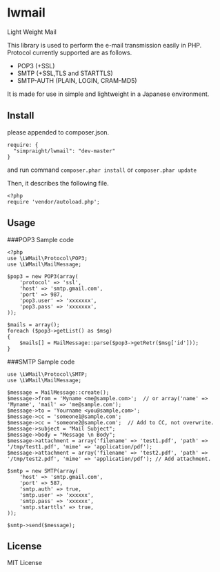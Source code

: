 lwmail
======

Light Weight Mail

This library is used to perform the e-mail transmission easily in PHP.
Protocol currently supported are as follows.
 - POP3 (+SSL)
 - SMTP (+SSL,TLS and STARTTLS)
 - SMTP-AUTH (PLAIN, LOGIN, CRAM-MD5)

It is made for use in simple and lightweight in a Japanese environment.


Install
--------

  please appended to composer.json.
  
    require: {
      "simpraight/lwmail": "dev-master"
    }


  and run command `composer.phar install` or `composer.phar update`

  Then, it describes the following file.

    <?php
    require 'vendor/autoload.php';


Usage
------

###POP3 Sample code

    <?php
    use \LWMail\Protocol\POP3;
    use \LWMail\MailMessage;

    $pop3 = new POP3(array(
        'protocol' => 'ssl',
        'host' => 'smtp.gmail.com',
        'port' => 987,
        'pop3.user' => 'xxxxxxx',
        'pop3.pass' => 'xxxxxxx',
    ));

    $mails = array();
    foreach ($pop3->getList() as $msg)
    {
        $mails[] = MailMessage::parse($pop3->getRetr($msg['id']));
    }


###SMTP Sample code

    use \LWMail\Protocol\SMTP;
    use \LWMail\MailMessage;

    $message = MailMessage::create();
    $message->from = 'Myname <me@sample.com>';  // or array('name' => 'Myname', 'mail' => 'me@sample.com');
    $message->to = 'Yourname <you@sample,com>';
    $message->cc = 'someone1@sample.com';
    $message->cc = 'someone2@sample.com';  // Add to CC, not overwrite.
    $message->subject = "Mail Subject";
    $message->body = "Message \n Body";
    $message->attachment = array('filename' => 'test1.pdf', 'path' => '/tmp/test1.pdf', 'mime' => 'application/pdf');
    $message->attachment = array('filename' => 'test2.pdf', 'path' => '/tmp/test2.pdf', 'mime' => 'application/pdf'); // Add attachment.

    $smtp = new SMTP(array(
        'host' => 'smtp.gmail.com',
        'port' => 587,
        'smtp.auth' => true,
        'smtp.user' => 'xxxxxx',
        'smtp.pass' => 'xxxxxx',
        'smtp.starttls' => true,
    ));

    $smtp->send($message);


License
--------

MIT License
